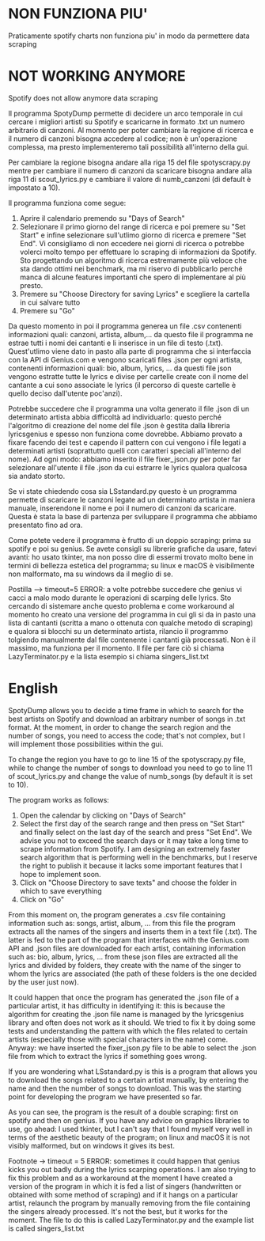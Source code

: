 # NON FUNZIONA PIU'
Praticamente spotify charts non funziona piu' in modo da permettere data scraping

# NOT WORKING ANYMORE
Spotify does not allow anymore data scraping

Il programma SpotyDump permette di decidere un arco temporale in cui cercare i migliori artisti su Spotify e scaricarne in formato .txt un numero arbitrario di canzoni. Al momento per poter cambiare la regione di ricerca e il numero di canzoni bisogna accedere al codice; non è un'operazione complessa, ma presto implementeremo tali possibilità all'interno della gui.

Per cambiare la regione bisogna andare alla riga 15 del file spotyscrapy.py mentre per cambiare il numero di canzoni da scaricare bisogna andare alla riga 11 di scout_lyrics.py e cambiare il valore di numb_canzoni (di default è impostato a 10).

Il programma funziona come segue:
1. Aprire il calendario premendo su "Days of Search"
2. Selezionare il primo giorno del range di ricerca e poi premere su "Set Start" e infine selezionare sull'utlimo giorno di ricerca e premere "Set End". Vi consigliamo di non eccedere nei giorni di ricerca o potrebbe volerci molto tempo per effettuare lo scraping di informazioni da Spotify. Sto progettando un algoritmo di ricerca estremamente più veloce che sta dando ottimi nei benchmark, ma mi riservo di pubblicarlo perché manca di alcune features importanti che spero di implementare al più presto.
3. Premere su "Choose Directory for saving Lyrics" e scegliere la cartella in cui salvare tutto
4. Premere su "Go"

Da questo momento in poi il programma generea un file .csv contenenti informazioni quali: canzoni, artista, album,... da questo file il programma ne estrae tutti i nomi dei cantanti e li inserisce in un file di testo (.txt). Quest'utlimo viene dato in pasto alla parte di programma che si interfaccia con la API di Genius.com e vengono scaricati files .json per ogni artista, contenenti informazioni quali: bio, album, lyrics, ... da questi file json vengono estratte tutte le lyrics e divise per cartelle create con il nome del cantante a cui sono associate le lyrics (il percorso di queste cartelle è quello deciso dall'utente poc'anzi).

Potrebbe succedere che il programma una volta generato il file .json di un determinato artista abbia difficoltà ad individuarlo: questo perché l'algoritmo di creazione del nome del file .json è gestita dalla libreria lyricsgenius e spesso non funziona come dovrebbe. Abbiamo provato a fixare facendo dei test e capendo il pattern con cui vengono i file legati a determinati artisti (soprattutto quelli con caratteri speciali all'interno del nome). Ad ogni modo: abbiamo inserito il file fixer_json.py per poter far selezionare all'utente il file .json da cui estrarre le lyrics qualora qualcosa sia andato storto.

Se vi state chiedendo cosa sia LSstandard.py questo è un programma permette di scaricare le canzoni legate ad un determinato artista in maniera manuale, inserendone il nome e poi il numero di canzoni da scaricare. Questa è stata la base di partenza per sviluppare il programma che abbiamo presentato fino ad ora.

Come potete vedere il programma è frutto di un doppio scraping: prima su spotify e poi su genius. Se avete consigli su librerie grafiche da usare, fatevi avanti: ho usato tkinter, ma non posso dire di essermi trovato molto bene in termini di bellezza estetica del programma; su linux e macOS è visibilmente non malformato, ma su windows da il meglio di se.

Postilla --> timeout=5 ERROR: a volte potrebbe succedere che genius vi cacci a malo modo durante le operazioni di scarping delle lyrics. Sto cercando di sistemare anche questo problema e come workaround al momento ho creato una versione del programma in cui gli si da in pasto una lista di cantanti (scritta a mano o ottenuta con qualche metodo di scraping) e qualora si blocchi su un determinato artista, rilancio il programmo tolgiendo manualmente dal file contenente i cantanti già processati. Non è il massimo, ma funziona per il momento. Il file per fare ciò si chiama LazyTerminator.py e la lista esempio si chiama singers_list.txt

# English

SpotyDump allows you to decide a time frame in which to search for the best artists on Spotify and download an arbitrary number of songs in .txt format. At the moment, in order to change the search region and the number of songs, you need to access the code; that's not complex, but I will implement those possibilities within the gui.

To change the region you have to go to line 15 of the spotyscrapy.py file, while to change the number of songs to download you need to go to line 11 of scout_lyrics.py and change the value of numb_songs (by default it is set to 10).

The program works as follows:
1. Open the calendar by clicking on "Days of Search"
2. Select the first day of the search range and then press on "Set Start" and finally select on the last day of the search and press "Set End". We advise you not to exceed the search days or it may take a long time to scrape information from Spotify. I am designing an extremely faster search algorithm that is performing well in the benchmarks, but I reserve the right to publish it because it lacks some important features that I hope to implement soon.
3. Click on "Choose Directory to save texts" and choose the folder in which to save everything
4. Click on "Go"

From this moment on, the program generates a .csv file containing information such as: songs, artist, album, ... from this file the program extracts all the names of the singers and inserts them in a text file (.txt). The latter is fed to the part of the program that interfaces with the Genius.com API and .json files are downloaded for each artist, containing information such as: bio, album, lyrics, ... from these json files are extracted all the lyrics and divided by folders, they create with the name of the singer to whom the lyrics are associated (the path of these folders is the one decided by the user just now).

It could happen that once the program has generated the .json file of a particular artist, it has difficulty in identifying it: this is because the algorithm for creating the .json file name is managed by the lyricsgenius library and often does not work as it should. We tried to fix it by doing some tests and understanding the pattern with which the files related to certain artists (especially those with special characters in the name) come. Anyway: we have inserted the fixer_json.py file to be able to select the .json file from which to extract the lyrics if something goes wrong.

If you are wondering what LSstandard.py is this is a program that allows you to download the songs related to a certain artist manually, by entering the name and then the number of songs to download. This was the starting point for developing the program we have presented so far.

As you can see, the program is the result of a double scraping: first on spotify and then on genius. If you have any advice on graphics libraries to use, go ahead: I used tkinter, but I can't say that I found myself very well in terms of the aesthetic beauty of the program; on linux and macOS it is not visibly malformed, but on windows it gives its best.

Footnote -> timeout = 5 ERROR: sometimes it could happen that genius kicks you out badly during the lyrics scarping operations. I am also trying to fix this problem and as a workaround at the moment I have created a version of the program in which it is fed a list of singers (handwritten or obtained with some method of scraping) and if it hangs on a particular artist, relaunch the program by manually removing from the file containing the singers already processed. It's not the best, but it works for the moment. The file to do this is called LazyTerminator.py and the example list is called singers_list.txt
